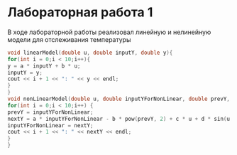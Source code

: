 # Лабораторная работа 1

В ходе лабораторной работы реализовал линейную и нелинейную модели для отслеживания температуры

```C++
void linearModel(double u, double inputY, double y){
for(int i = 0;i < 10;i++){
y = a * inputY + b * u;
inputY = y;
cout << i + 1 << ": " << y << endl;
}
}
void nonLinearModel(double u, double inputYForNonLinear, double prevY, double nextY){
for(int i = 0;i < 10;i++) {
prevY = inputYForNonLinear;
nextY = a * inputYForNonLinear - b * pow(prevY, 2) + c * u + d * sin(u - 1);
inputYForNonLinear = nextY;
cout << i + 1 << ": " << nextY << endl;
}
}
```
